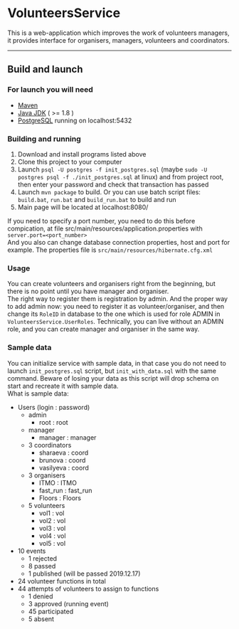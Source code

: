 # VolunteersService

This is a web-application which improves the work of volunteers managers, it provides interface for organisers, managers, volunteers and coordinators.

--------

## Build and launch

### For launch you will need

* [Maven](http://maven.apache.org/download.cgi)
* [Java JDK](https://www.oracle.com/technetwork/java/javase/downloads/2133151) ( >= 1.8 )
* [PostgreSQL](https://www.postgresql.org/download/) running on localhost:5432

### Building and running

1. Download and install programs listed above
2. Clone this project to your computer
3. Launch ```psql -U postgres -f init_postgres.sql``` (maybe ```sudo -U postgres psql -f ./init_postgres.sql``` at linux) and from project root, then enter your password and check that transaction has passed
4. Launch ```mvn package``` to build. Or you can use batch script files: ```build.bat```, ```run.bat``` and ```build_run.bat``` to build and run
5. Main page will be located at localhost:8080/

If you need to specify a port number, you need to do this before compication, at file src/main/resources/application.properties with ```server.port=<port_number>```  
And you also can change database connection properties, host and port for example. The properties file is ```src/main/resources/hibernate.cfg.xml```

### Usage

You can create volunteers and organisers right from the beginning, but there is no point until you have manager and organiser.  
The right way to register them is registration by admin.
And the proper way to add admin now: you need to register it as volunteer/organiser, and then change its ```RoleID``` in database to the one
which is used for role ADMIN in ```VolunteersService.UserRoles```. Technically, you can live without an ADMIN role, and you can create manager and
organiser in the same way.

### Sample data

You can initialize service with sample data, in that case you do not need to launch ```init_postgres.sql``` script, but ```init_with_data.sql``` with the same command.
Beware of losing your data as this script will drop schema on start and recreate it with sample data.  
What is sample data:

* Users (login : password)
  * admin
    * root : root
  * manager
    * manager : manager
  * 3 coordinators
    * sharaeva : coord
    * brunova : coord
    * vasilyeva : coord
  * 3 organisers
    * ITMO : ITMO
    * fast_run : fast_run
    * Floors : Floors
  * 5 volunteers
    * vol1 : vol
    * vol2 : vol
    * vol3 : vol
    * vol4 : vol
    * vol5 : vol
* 10 events
  * 1 rejected
  * 8 passed
  * 1 published (will be passed 2019.12.17)
* 24 volunteer functions in total
* 44 attempts of volunteers to assign to functions
  * 1 denied
  * 3 approved (running event)
  * 45 participated
  * 5 absent